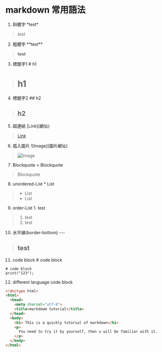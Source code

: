 # markdown 常用語法

1. 斜體字 \*test\*
> *test*

2. 粗體字 \*\*test\*\*
> **test**

3. 標題字1 \# h1
> # h1

4. 標題字2 \#\# h2
> ## h2

5. 超連結 \[Link\](網址)
> [Link](http://www.google.com.tw)

6. 插入圖片 !\[Image\](圖片網址)
> ![Image](https://github.com/Adam9877/nodejs-express-practice/tree/master/images/swagger.gif)

7. Blockquote \> Blockquote
> Blockquote

8. unordered-List \* List
> * List
> * List

9. order-List 1. test
> 1. test
> 2. test

10. 水平線(border-bottom) ---
> test
> ---

11. code block \# code block
```
# code block
print("123");
```
12. different language code block 
```html
<!doctype html>
<html>  
  <head>
    <meta charset="utf-8">
    <title>markdowm tutorial</title>
  </head>
  <body>
    <h1> This is a quickly tutorial of markdown</h1>
    <p>
      You need to try it by yourself, then u will be familiar with it.
    </p>
  </body>
</html>
